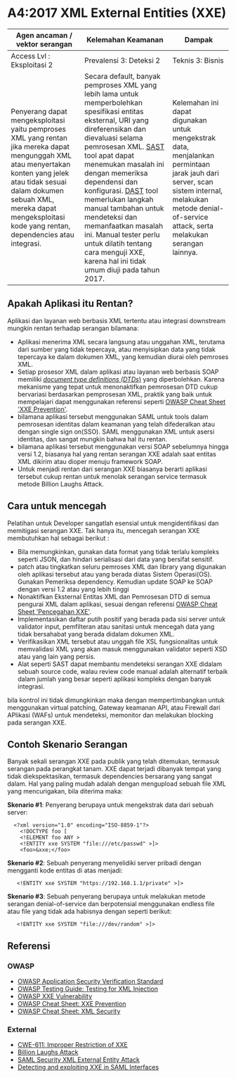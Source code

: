 # A4:2017 XML External Entities (XXE)

| Agen ancaman / vektor serangan | Kelemahan Keamanan          | Dampak            |
| -- | -- | -- |
| Access Lvl : Eksploitasi 2 | Prevalensi 3: Deteksi 2 | Teknis 3: Bisnis |
| Penyerang dapat mengeksploitasi yaitu pemproses XML yang rentan jika mereka dapat mengunggah XML atau menyertakan konten yang jelek atau tidak sesuai dalam dokumen sebuah XML, mereka dapat mengeksploitasi kode yang rentan, dependencies atau integrasi. | Secara default, banyak pemproses XML yang lebih lama untuk memperbolehkan spesifikasi entitas eksternal, URI yang direferensikan dan dievaluasi selama pemrosesan XML. [SAST](https://wiki.owasp.org/index.php/Source_Code_Analysis_Tools) tool apat dapat menemukan masalah ini dengan memeriksa dependensi dan konfigurasi. [DAST](https://wiki.owasp.org/index.php/Category:Vulnerability_Scanning_Tools) tool memerlukan langkah manual tambahan untuk mendeteksi dan memanfaatkan masalah ini. Manual tester perlu untuk dilatih tentang cara menguji XXE, karena hal ini tidak umum diuji pada tahun 2017. | Kelemahan ini dapat digunakan untuk mengekstrak data, menjalankan permintaan jarak jauh dari server, scan sistem internal, melakukan metode denial-of-service attack, serta melakukan serangan lainnya. |

## Apakah Aplikasi itu Rentan?

Aplikasi dan layanan web berbasis XML tertentu atau integrasi downstream mungkin rentan terhadap serangan bilamana:

* Aplikasi menerima XML secara langsung atau unggahan XML, terutama dari sumber yang tidak tepercaya, atau menyisipkan data yang tidak tepercaya ke dalam dokumen XML, yang kemudian diurai oleh pemroses XML.
* Setiap prosesor XML dalam aplikasi atau layanan web berbasis SOAP memiliki [_document type definitions (DTDs_)](https://en.wikipedia.org/wiki/Document_type_definition) yang diperbolehkan. Karena mekanisme yang tepat untuk menonaktifkan pemrosesan DTD cukup bervariasi berdasarkan pemprosesan XML, praktik yang baik untuk mempelajari dapat menggunakan referensi seperti [OWASP Cheat Sheet 'XXE Prevention'](https://wiki.owasp.org/index.php/XML_External_Entity_(XXE)_Prevention_Cheat_Sheet). 
* bilamana aplikasi tersebut menggunakan SAML untuk tools dalam pemrosesan identitas dalam keamanan yang telah difederalkan atau dengan single sign on(SSO). SAML menggunakan XML untuk asersi identitas, dan sangat mungkin bahwa hal itu rentan.
* bilamana aplikasi tersebut menggunakan versi SOAP sebelumnya hingga versi 1.2, biasanya hal yang rentan serangan XXE adalah saat entitas XML dikirim atau dioper menuju framework SOAP.
* Untuk menjadi rentan dari serangan XXE biasanya berarti aplikasi tersebut cukup rentan untuk menolak serangan service termasuk metode Billion Laughs Attack.
## Cara untuk mencegah

Pelatihan untuk Developer sangatlah esensial untuk mengidentifikasi dan memitigasi serangan XXE. Tak hanya itu, mencegah serangan XXE membutuhkan hal sebagai berikut : 

* Bila memungkinkan, gunakan data format yang tidak terlalu kompleks seperti JSON, dan hindari serialisasi dari data yang bersifat sensitif.
* patch atau tingkatkan seluru pemroses XML dan library yang digunakan oleh aplikasi tersebut atau yang berada diatas Sistem Operasi(OS). Gunakan Pemeriksa dependency. Kemudian update SOAP ke SOAP dengan versi 1.2 atau yang lebih tinggi
* Nonaktifkan Eksternal Entitas XML dan Pemrosesan DTD di semua pengurai XML dalam aplikasi, sesuai dengan referensi [OWASP Cheat Sheet 'Pencegahan XXE'](https://wiki.owasp.org/index.php/XML_External_Entity_(XXE)_Prevention_Cheat_Sheet). 
* Implementasikan daftar putih positif yang berada pada sisi server untuk validator input, pemfilteran atau sanitasi untuk mencegah data yang tidak bersahabat yang berada didalam dokumen XML.
* Verifikasikan XML tersebut atau unggah file XSL fungsionalitas untuk memvalidasi XML yang akan masuk menggunakan validator seperti XSD atau yang lain yang persis.
* Alat seperti SAST dapat membantu mendeteksi serangan XXE didalam sebuah source code, walau review code manual adalah alternatif terbaik dalam jumlah yang besar seperti aplikasi kompleks dengan banyak integrasi.

bila kontrol ini tidak dimungkinkan maka dengan mempertimbangkan untuk menggunakan virtual patching, Gateway keamanan API, atau Firewall dari APlikasi (WAFs) untuk mendeteksi, memonitor dan melakukan blocking pada serangan XXE.

## Contoh Skenario Serangan

Banyak sekali serangan XXE pada publik yang telah ditemukan, termasuk serangan pada perangkat tanam. XXE dapat terjadi dibanyak tempat yang tidak diekspektasikan, termasuk dependencies bersarang yang sangat dalam. Hal yang paling mudah adalah dengan mengupload sebuah file XML yang mencurigakan, bila diterima maka: 

**Skenario #1**: Penyerang berupaya untuk mengekstrak data dari sebuah server:

```
  <?xml version="1.0" encoding="ISO-8859-1"?>
    <!DOCTYPE foo [
    <!ELEMENT foo ANY >
    <!ENTITY xxe SYSTEM "file:///etc/passwd" >]>
    <foo>&xxe;</foo>
```

**Skenario #2**: Sebuah penyerang menyelidiki server pribadi dengan mengganti kode entitas di atas menjadi:
```
   <!ENTITY xxe SYSTEM "https://192.168.1.1/private" >]>
```

**Skenario #3**: Sebuah penyerang berupaya untuk melakukan metode serangan denial-of-service dan berpotensial menggunakan endless file atau file yang tidak ada habisnya dengan seperti berikut:

```
   <!ENTITY xxe SYSTEM "file:///dev/random" >]>
```

## Referensi

### OWASP

* [OWASP Application Security Verification Standard](https://wiki.owasp.org/index.php/Category:OWASP_Application_Security_Verification_Standard_Project#tab=Home)
* [OWASP Testing Guide: Testing for XML Injection](https://wiki.owasp.org/index.php/Testing_for_XML_Injection_(OTG-INPVAL-008))
* [OWASP XXE Vulnerability](https://wiki.owasp.org/index.php/XML_External_Entity_(XXE)_Processing)
* [OWASP Cheat Sheet: XXE Prevention](https://wiki.owasp.org/index.php/XML_External_Entity_(XXE)_Prevention_Cheat_Sheet)
* [OWASP Cheat Sheet: XML Security](https://wiki.owasp.org/index.php/XML_Security_Cheat_Sheet)

### External

* [CWE-611: Improper Restriction of XXE](https://cwe.mitre.org/data/definitions/611.html)
* [Billion Laughs Attack](https://en.wikipedia.org/wiki/Billion_laughs_attack)
* [SAML Security XML External Entity Attack](https://secretsofappsecurity.blogspot.tw/2017/01/saml-security-xml-external-entity-attack.html)
* [Detecting and exploiting XXE in SAML Interfaces](https://web-in-security.blogspot.tw/2014/11/detecting-and-exploiting-xxe-in-saml.html)
